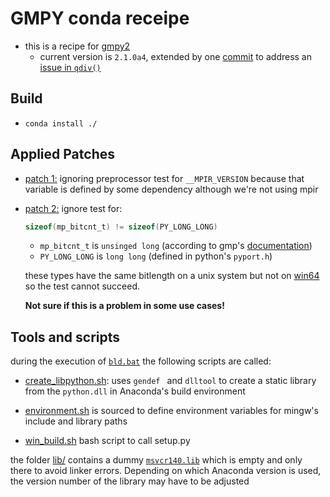 # GMPY conda receipe

* this is a recipe for [gmpy2](https://github.com/aleaxit/gmpy)
    * current version is `2.1.0a4`, extended by one [commit](https://github.com/aleaxit/gmpy/commit/b6a8ea6188352139a7d28342ee4630e14c65b7e5) to address an [issue in `qdiv()`](https://github.com/aleaxit/gmpy/issues/207)

## Build

* `conda install ./`



## Applied Patches

* [patch 1:](fix.patch) ignoring preprocessor test for `__MPIR_VERSION` because that variable is defined by some dependency although we're not using mpir

* [patch 2:](fix_ignore_typecheck.patch) ignore test for: 

    ```c
    sizeof(mp_bitcnt_t) != sizeof(PY_LONG_LONG)
    ```
    * `mp_bitcnt_t` is `unsinged long` (according to gmp's [documentation](https://gmplib.org/manual/Nomenclature-and-Types.html))
    * `PY_LONG_LONG` is `long long` (defined in python's `pyport.h`)

    these types have the same bitlength on a unix system but not on [win64](https://de.cppreference.com/w/cpp/language/types) so the test cannot succeed. 

    **Not sure if this is a problem in some use cases!**

## Tools and scripts

during the execution of [`bld.bat`](bld.bat) the following scripts are called:

* [create_libpython.sh](create_libpython.sh): uses `gendef ` and `dlltool` to create a static library from the `python.dll` in Anaconda's build environment

* [environment.sh](environment.sh) is sourced to define environment variables for mingw's include and library paths
* [win_build.sh](win_build.sh) bash script to call setup.py



the folder [lib/](lib) contains a dummy [`msvcr140.lib`](lib/msvcr140.lib) which is empty and only there to avoid linker errors. Depending on which Anaconda version is used, the version number of the library may have to be adjusted 